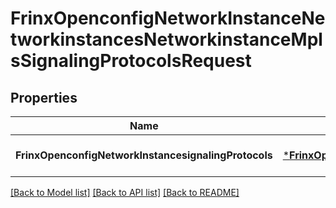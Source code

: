 # FrinxOpenconfigNetworkInstanceNetworkinstancesNetworkinstanceMplsSignalingProtocolsRequest

## Properties
Name | Type | Description | Notes
------------ | ------------- | ------------- | -------------
**FrinxOpenconfigNetworkInstancesignalingProtocols** | [***FrinxOpenconfigNetworkInstanceNetworkinstancesNetworkinstanceMplsSignalingProtocols**](frinx.openconfig.network.instance.networkinstances.networkinstance.mpls.SignalingProtocols.md) |  | [optional] [default to null]

[[Back to Model list]](../README.md#documentation-for-models) [[Back to API list]](../README.md#documentation-for-api-endpoints) [[Back to README]](../README.md)


